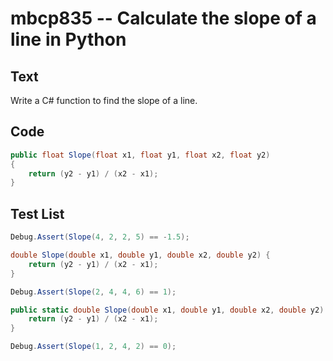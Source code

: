 # mbcp835 -- Calculate the slope of a line in Python

## Text

Write a C# function to find the slope of a line.

## Code

```csharp
public float Slope(float x1, float y1, float x2, float y2) 
{ 
    return (y2 - y1) / (x2 - x1); 
}
```

## Test List

```csharp
Debug.Assert(Slope(4, 2, 2, 5) == -1.5);

double Slope(double x1, double y1, double x2, double y2) {
    return (y2 - y1) / (x2 - x1);
}
```

```csharp
Debug.Assert(Slope(2, 4, 4, 6) == 1);

public static double Slope(double x1, double y1, double x2, double y2) {
    return (y2 - y1) / (x2 - x1);
}
```

```csharp
Debug.Assert(Slope(1, 2, 4, 2) == 0);
```
